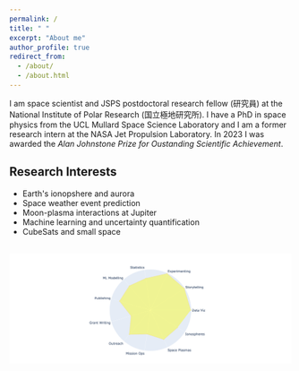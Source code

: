 ```yaml
---
permalink: /
title: " "
excerpt: "About me"
author_profile: true
redirect_from: 
  - /about/
  - /about.html
---
```

I am space scientist and JSPS postdoctoral research fellow (研究員) at the National Institute of Polar Research (国立極地研究所).  I have a PhD in space physics from the UCL Mullard Space Science Laboratory and I am a former research intern at the NASA Jet Propulsion Laboratory. In 2023 I was awarded the _Alan Johnstone Prize for Oustanding Scientific Achievement_. 

## Research Interests
* Earth's ionopshere and aurora
* Space weather event prediction
* Moon-plasma interactions at Jupiter
* Machine learning and uncertainty quantification
* CubeSats and small space


![]() <img src="/images/sr_skills_indi_radar.png"  width="1200">
